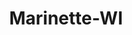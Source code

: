 ---
title: Marinette-WI
slug: marinette-wi
f_state:
- cms/state/wisconsin.md
f_locations:
- cms/payday-loan/check-go-10004.md
- cms/payday-loan/check-advance-10331.md
- cms/payday-loan/check-advance-10341.md
- cms/payday-loan/check-into-cash-wisconsin-llc-13718.md
- cms/payday-loan/ready-money-25778.md
updated-on: '2024-05-30T13:41:28.615Z'
created-on: '2024-05-30T13:41:28.615Z'
published-on: '2024-05-30T13:54:32.469Z'
f_city: Marinette
layout: '[city].html'
tags: city
---